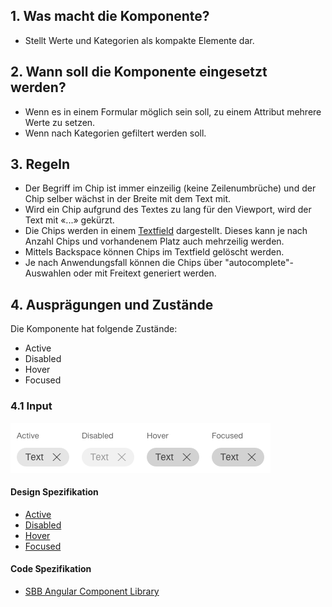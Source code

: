 ## 1. Was macht die Komponente?
* Stellt Werte und Kategorien als kompakte Elemente dar.


## 2. Wann soll die Komponente eingesetzt werden?
* Wenn es in einem Formular möglich sein soll, zu einem Attribut mehrere Werte zu setzen.
* Wenn nach Kategorien gefiltert werden soll.


## 3. Regeln
* Der Begriff im Chip ist immer einzeilig (keine Zeilenumbrüche) und der Chip selber wächst in der Breite mit dem Text mit.
* Wird ein Chip aufgrund des Textes zu lang für den Viewport, wird der Text mit «...» gekürzt.
* Die Chips werden in einem [Textfield](https://digital.sbb.ch/de/webapps/components/textfield) dargestellt. Dieses kann je nach Anzahl Chips und vorhandenem Platz auch mehrzeilig werden.
* Mittels Backspace können Chips im Textfield gelöscht werden.
* Je nach Anwendungsfall können die Chips über "autocomplete"-Auswahlen oder mit Freitext generiert werden.

## 4. Ausprägungen und Zustände
Die Komponente hat folgende Zustände:
* Active
* Disabled
* Hover
* Focused

### 4.1 Input
![Darstellung der Komponente Chip als Eingabewert](https://raw.githubusercontent.com/sbb-design-systems/design-system-webapp-documentation/master/documentation/components/chip/images/chip_input.png 'class: image')

#### Design Spezifikation
* [Active](https://www.sketch.com/s/58b25e4c-bf9c-4f74-973f-503538fcbea2/a/yZ9QzA#Inspector)
* [Disabled](https://www.sketch.com/s/58b25e4c-bf9c-4f74-973f-503538fcbea2/a/9dlWmn#Inspector)
* [Hover](https://www.sketch.com/s/58b25e4c-bf9c-4f74-973f-503538fcbea2/a/Pw1onQ#Inspector)
* [Focused](https://www.sketch.com/s/58b25e4c-bf9c-4f74-973f-503538fcbea2/a/gk1ZGz#Inspector)

#### Code Spezifikation
* [SBB Angular Component Library](https://angular.app.sbb.ch/angular/components/chips?variant=lean)